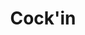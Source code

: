 ---
layout: video
series: Angry Video Game Nerd - Bad Game Cover Art
episode: 15
title: "Cock'in"
permalink: /avgn/bad-game-cover-art-15
video_info:
  - youtube;YouTube;gqrBrQ3R220
release_date: 2015-12-15
mike_notes:
toggle: off
special: bad-covers
special_id: "Bad Game Cover Art Videos"
platforms:
  - Commodore 64
---